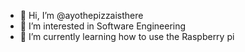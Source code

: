 - 👋 Hi, I’m @ayothepizzaisthere
- 👀 I’m interested in Software Engineering
- 🌱 I’m currently learning how to use the Raspberry pi

<!---
ayothepizzaisthere/ayothepizzaisthere is a ✨ special ✨ repository because its `README.md` (this file) appears on your GitHub profile.
You can click the Preview link to take a look at your changes.
--->
